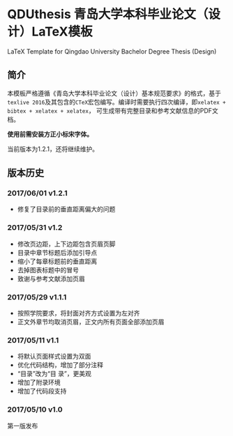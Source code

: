 # QDUthesis 青岛大学本科毕业论文（设计）LaTeX模板
LaTeX Template for Qingdao University Bachelor Degree Thesis (Design)
## 简介 
本模板严格遵循《青岛大学本科毕业论文（设计）基本规范要求》的格式，基于`texlive 2016`及其包含的`CTeX`宏包编写。编译时需要执行四次编译，即`xelatex + bibtex + xelatex + xelatex`， 可生成带有完整目录和参考文献信息的PDF文档。

**使用前需安装方正小标宋字体。**

当前版本为1.2.1，还将继续维护。

## 版本历史
### 2017/06/01 v1.2.1
- 修复了目录前的垂直距离偏大的问题

### 2017/05/31 v1.2
- 修改页边距，上下边距包含页眉页脚
- 目录中章节标题后添加引导点
- 缩小了每章标题前的垂直距离
- 去掉图表标题中的冒号
- 致谢与参考文献添加页眉

### 2017/05/29 v1.1.1
- 按照学院要求，将封面对齐方式设置为左对齐
- 正文外章节均取消页眉，正文内所有页面全部添加页眉

### 2017/05/11 v1.1
- 将默认页面样式设置为双面
- 优化代码结构，增加了部分注释
- “目录”改为“目 录”，更美观
- 增加了附录环境
- 增加了代码段支持

### 2017/05/10 v1.0
第一版发布
